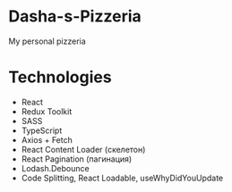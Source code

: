 # Dasha-s-Pizzeria
My personal pizzeria 
# Technologies
  - React
  - Redux Toolkit
  - SASS
  - TypeScript
  - Axios + Fetch
  - React Content Loader (скелетон)
  - React Pagination (пагинация)
  - Lodash.Debounce
  - Code Splitting, React Loadable, useWhyDidYouUpdate
